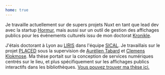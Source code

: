 ```yaml
---
home: true
---
```


Je travaille actuellement sur de supers projets Nuxt en tant que lead dev avec la startup [Hormur](https://hormur.com), mais aussi sur un outil de gestion des affichages publics pour les événements culturels issu de mon doctorat [Kronikle](https://kronikle.eu).

J'étais doctorant à Lyon au [LIRIS](http://liris.cnrs.fr/) dans l'équipe [SICAL](http://liris.cnrs.fr/equipes?id=73). Je travaillais sur le projet [PLACED](http://www.placedproject.eu) sous la supervision de [Aurélien Tabard](http://www.tabard.fr) et [Clemens Klokmose](https://www.klokmose.net). Ma thèse portait sur la conception de services numériques centrés sur le lieu, et plus spécifiquement sur les affichages publics interactifs dans les bibliothèques. [Vous pouvez trouver ma thèse ici.](/Alix_thesis_compressed.pdf)
